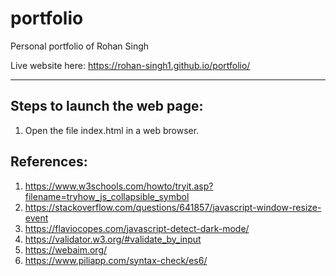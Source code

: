 # portfolio
Personal portfolio of Rohan Singh

Live website here: https://rohan-singh1.github.io/portfolio/

---

## Steps to launch the web page:
1. Open the file index.html in a web browser.

## References:
1. https://www.w3schools.com/howto/tryit.asp?filename=tryhow_js_collapsible_symbol
2. https://stackoverflow.com/questions/641857/javascript-window-resize-event
3. https://flaviocopes.com/javascript-detect-dark-mode/
4. https://validator.w3.org/#validate_by_input
5. https://webaim.org/
6. https://www.piliapp.com/syntax-check/es6/

